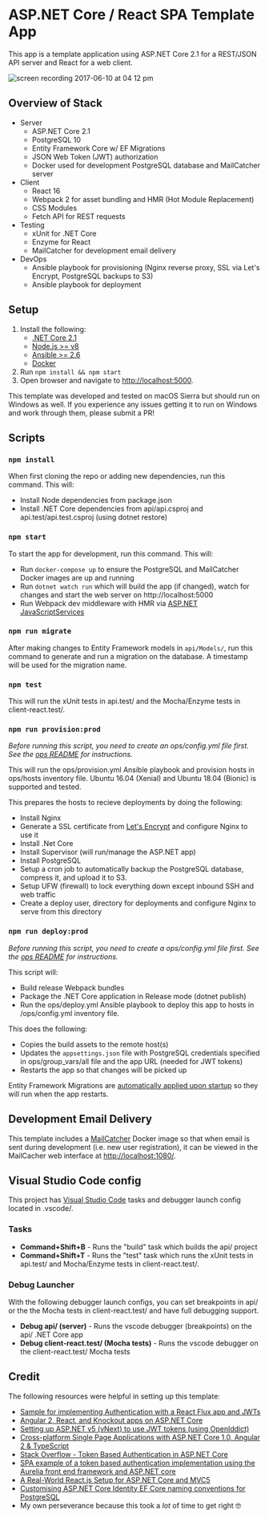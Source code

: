 # ASP.NET Core / React SPA Template App

This app is a template application using ASP.NET Core 2.1 for a REST/JSON API server and React for a web client.

![screen recording 2017-06-10 at 04 12 pm](https://user-images.githubusercontent.com/759811/27006360-bd3b8152-4df7-11e7-9011-f22204abe4d5.gif)

## Overview of Stack
- Server
  - ASP.NET Core 2.1
  - PostgreSQL 10
  - Entity Framework Core w/ EF Migrations
  - JSON Web Token (JWT) authorization
  - Docker used for development PostgreSQL database and MailCatcher server
- Client
  - React 16
  - Webpack 2 for asset bundling and HMR (Hot Module Replacement)
  - CSS Modules
  - Fetch API for REST requests
- Testing
  - xUnit for .NET Core
  - Enzyme for React
  - MailCatcher for development email delivery
- DevOps
  - Ansible playbook for provisioning (Nginx reverse proxy, SSL via Let's Encrypt, PostgreSQL backups to S3)
  - Ansible playbook for deployment

## Setup

1. Install the following:
   - [.NET Core 2.1](https://www.microsoft.com/net/core)
   - [Node.js >= v8](https://nodejs.org/en/download/)
   - [Ansible >= 2.6](http://docs.ansible.com/ansible/intro_installation.html)
   - [Docker](https://docs.docker.com/engine/installation/)
2. Run `npm install && npm start`
3. Open browser and navigate to [http://localhost:5000](http://localhost:5000).

This template was developed and tested on macOS Sierra but should run on Windows as well.  If you experience any issues getting it to run on Windows and work through them, please submit a PR!

## Scripts

### `npm install`

When first cloning the repo or adding new dependencies, run this command.  This will:

- Install Node dependencies from package.json
- Install .NET Core dependencies from api/api.csproj and api.test/api.test.csproj (using dotnet restore)

### `npm start`

To start the app for development, run this command.  This will:

- Run `docker-compose up` to ensure the PostgreSQL and MailCatcher Docker images are up and running
- Run `dotnet watch run` which will build the app (if changed), watch for changes and start the web server on http://localhost:5000
- Run Webpack dev middleware with HMR via [ASP.NET JavaScriptServices](https://github.com/aspnet/JavaScriptServices)

### `npm run migrate`

After making changes to Entity Framework models in `api/Models/`, run this command to generate and run a migration on the database.  A timestamp will be used for the migration name.

### `npm test`

This will run the xUnit tests in api.test/ and the Mocha/Enzyme tests in client-react.test/.

### `npm run provision:prod`

 _Before running this script, you need to create an ops/config.yml file first.  See the [ops README](ops/) for instructions._

 This will run the ops/provision.yml Ansible playbook and provision hosts in ops/hosts inventory file.  Ubuntu 16.04 (Xenial) and Ubuntu 18.04 (Bionic) is supported and tested.

 This prepares the hosts to recieve deployments by doing the following:
  - Install Nginx
  - Generate a SSL certificate from [Let's Encrypt](https://letsencrypt.org/) and configure Nginx to use it
  - Install .Net Core
  - Install Supervisor (will run/manage the ASP.NET app)
  - Install PostgreSQL
  - Setup a cron job to automatically backup the PostgreSQL database, compress it, and upload it to S3.
  - Setup UFW (firewall) to lock everything down except inbound SSH and web traffic
  - Create a deploy user, directory for deployments and configure Nginx to serve from this directory

### `npm run deploy:prod`

_Before running this script, you need to create a ops/config.yml file first.  See the [ops README](ops/) for instructions._

This script will:
 - Build release Webpack bundles
 - Package the .NET Core application in Release mode (dotnet publish)
 - Run the ops/deploy.yml Ansible playbook to deploy this app to hosts in /ops/config.yml inventory file.

 This does the following:
  - Copies the build assets to the remote host(s)
  - Updates the `appsettings.json` file with PostgreSQL credentials specified in ops/group_vars/all file and the app URL (needed for JWT tokens)
  - Restarts the app so that changes will be picked up
  
 Entity Framework Migrations are [automatically applied upon startup](https://github.com/bradymholt/aspnet-core-react-template/blob/master/api/Program.cs#L23-L24) so they will run when the app restarts.

## Development Email Delivery

This template includes a [MailCatcher](https://mailcatcher.me/) Docker image so that when email is sent during development (i.e. new user registration), it can be viewed
in the MailCacher web interface at [http://localhost:1080/](http://localhost:1080/).

## Visual Studio Code config

This project has [Visual Studio Code](https://code.visualstudio.com/) tasks and debugger launch config located in .vscode/.

### Tasks

- **Command+Shift+B** - Runs the "build" task which builds the api/ project
- **Command+Shift+T** - Runs the "test" task which runs the xUnit tests in api.test/ and Mocha/Enzyme tests in client-react.test/.

### Debug Launcher

With the following debugger launch configs, you can set breakpoints in api/ or the the Mocha tests in client-react.test/ and have full debugging support.

- **Debug api/ (server)** - Runs the vscode debugger (breakpoints) on the api/ .NET Core app
- **Debug client-react.test/ (Mocha tests)** - Runs the vscode debugger on the client-react.test/ Mocha tests

## Credit

The following resources were helpful in setting up this template:

- [Sample for implementing Authentication with a React Flux app and JWTs](https://github.com/auth0-blog/react-flux-jwt-authentication-sample)
- [Angular 2, React, and Knockout apps on ASP.NET Core](http://blog.stevensanderson.com/2016/05/02/angular2-react-knockout-apps-on-aspnet-core/)
- [Setting up ASP.NET v5 (vNext) to use JWT tokens (using OpenIddict)](http://capesean.co.za/blog/asp-net-5-jwt-tokens/)
- [Cross-platform Single Page Applications with ASP.NET Core 1.0, Angular 2 & TypeScript](https://chsakell.com/2016/01/01/cross-platform-single-page-applications-with-asp-net-5-angular-2-typescript/)
- [Stack Overflow - Token Based Authentication in ASP.NET Core](http://stackoverflow.com/questions/30546542/token-based-authentication-in-asp-net-core-refreshed)
- [SPA example of a token based authentication implementation using the Aurelia front end framework and ASP.NET core]( https://github.com/alexandre-spieser/AureliaAspNetCoreAuth)
- [A Real-World React.js Setup for ASP.NET Core and MVC5](https://www.simple-talk.com/dotnet/asp-net/a-real-world-react-js-setup-for-asp-net-core-and-mvc)
- [Customising ASP.NET Core Identity EF Core naming conventions for PostgreSQL](https://andrewlock.net/customising-asp-net-core-identity-ef-core-naming-conventions-for-postgresql)
- My own perseverance because this took a _lot_ of time to get right 🤓
